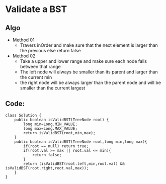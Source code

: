 # Validate a BST 
## Algo
* Method 01
  * Travers inOrder and make sure that the next element is larger than the previous else return false
* Method 02
  * Take a upper and lower range and make sure each node falls between that range 
  * The left node will always be smaller than its parent and larger than the current min
  * the right node will be always larger than the parent node and will be smaller than the current largest 
## Code:
~~~
class Solution {
    public boolean isValidBST(TreeNode root) {
        long min=Long.MIN_VALUE;
        long max=Long.MAX_VALUE;
        return isValidBST(root,min,max);
    }
    public boolean isValidBST(TreeNode root,long min,long max){
        if(root == null) return true;
        if(root.val >= max || root.val <= min){
            return false;
        }
        return (isValidBST(root.left,min,root.val) && isValidBST(root.right,root.val,max));
    }
}
~~~
